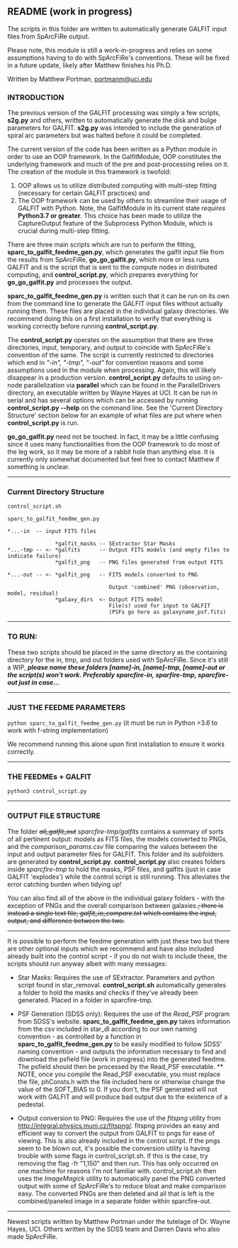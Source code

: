 <h2> README (work in progress) </h2>

The scripts in this folder are written to automatically generate GALFIT input files from SpArcFiRe output.

Please note, this module is still a work-in-progress and relies on some assumptions having to do with SpArcFiRe's conventions.
These will be fixed in a future update, likely after Matthew finishes his Ph.D.

Written by Matthew Portman, portmanm@uci.edu

<h3> INTRODUCTION </h3>

The previous version of the GALFIT processing was simply a few scripts, **s2g.py** and others, written to automatically generate the disk and bulge
parameters for GALFIT. **s2g.py** was intended to include the generation of spiral arc parameters but was halted
before it could be completed.

The current version of the code has been written as a Python module in order to use an OOP framework.
In the GalfitModule, OOP constitutes the underlying framework and much of the pre and post-processing relies on it. 
The creation of the module in this framework is twofold:
1) OOP allows us to utilize distributed computing with multi-step fitting (necessary for certain GALFIT practices) and
2) The OOP framework can be used by others to streamline their usage of GALFIT with Python.
Note, the GalfitModule in its current state _requires_ **Python3.7 or greater**. This choice has been made to utilize
the CaptureOutput feature of the Subprocess Python Module, which is crucial during multi-step fitting.

There are three main scripts which are run to perform the fitting, 
**sparc_to_galfit_feedme_gen.py**, which generates the galfit input file from the results from SpArcFiRe,
**go_go_galfit.py**, which more or less runs GALFIT and is the script that is sent to the compute nodes in distributed computing, and
**control_script.py**, which prepares everything for **go_go_galfit.py** and processes the output.

**sparc_to_galfit_feedme_gen.py** is written such that it can be run on its own from the command line to generate the GALFIT input
files without actually running them. These files are placed in the individual galaxy directories. We recommend doing this on
a first installation to verify that everything is working correctly before running **control_script.py**.

The **control_script.py** operates on the assumption that there are three directories, input, temporary, and output to coincide
with SpArcFiRe's convention of the same. The script is currently restricted to directories which end in _"-in", "-tmp", "-out"_
for convention reasons and some assumptions used in the module when processing. Again, this will likely disappear in a production version.
**control_script.py** defaults to using on-node parallelization via **parallel** which can be found in the ParallelDrivers directory,
an executable written by Wayne Hayes at UCI. It can be run in serial and has several options which can be accessed by running
**control_script.py --help** on the command line.
See the 'Current Directory Structure' section below for an example of what files are put where when **control_script.py** is run.

**go_go_galfit.py** need not be touched. In fact, it may be a little confusing since it uses many functionalities from the OOP framework
to do most of the leg work, so it may be more of a rabbit hole than anything else. It is currently only somewhat documented but feel
free to contact Matthew if something is unclear.

---

<h3> Current Directory Structure </h3> 

```
control_script.sh

sparc_to_galfit_feedme_gen.py

*...-in  -- input FITS files

               *galfit_masks -- SExtractor Star Masks
*...-tmp -- <- *galfits      -- Output FITS models (and empty files to indicate failure)
               *galfit_png   -- PNG files generated from output FITS

*...-out -- <- *galfit_png   -- FITS models converted to PNG

                                Output 'combined' PNG (observation, model, residual)
               *galaxy_dirs  <- Output FITS model
                                File(s) used for input to GALFIT
                                (PSFs go here as galaxyname_psf.fits)

```

---

<h3> TO RUN: </h3>

These two scripts should be placed in the same directory as the containing directory for the in, tmp, and out folders
used with SpArcFiRe. Since it's still a WIP, ***please name these folders [name]-in, [name]-tmp, [name]-out or
the script(s) won't work. Preferably sparcfire-in, sparfire-tmp, sparcfire-out just in case...*** 

---

<h3> JUST THE FEEDME PARAMETERS </h3>

`python sparc_to_galfit_feedme_gen.py`
(it must be run in Python >3.6 to work with f-string implementation)

We recommend running this alone upon first installation to ensure it works correctly.

---

<h3> THE FEEDMEs + GALFIT </h3>

`python3 control_script.py`

---
<h3> OUTPUT FILE STRUCTURE </h3>

The folder ~~*all_galfit_out*~~ *sparcfire-tmp/galfits* contains a summary of sorts of all pertinent output: models as FITS files, the models converted to PNGs,
and the *comparison_params.csv* file comparing the values between the input and output parameter files for GALFIT. This folder and
its subfolders are generated by **control_script.py**. **control_script.py** also creates folders inside *sparcfire-tmp* to hold
the masks, PSF files, and galfits (just in case GALFIT 'explodes') while the control script is still running. This alleviates the 
error catching burden when tidying up! 

You can also find all of the above in the individual galaxy folders - with the exception of PNGs and the overall comparison between
galaxies.~~; there is instead a single text file, *galfit_io_compare.txt* which contains the input, output, and difference between the two.~~

---

It is possible to perform the feedme generation with just these two but there are other optional
inputs which we recommend and have also included already built into the control script - if you do not wish to include
these, the scripts should run anyway albeit with many messages:

* Star Masks: Requires the use of SExtractor. Parameters and python script found in star_removal. **control_script.sh**
automatically generates a folder to hold the masks and checks if they've already been generated. Placed in a folder in
sparcfire-tmp. 

* PSF Generation (SDSS only): Requires the use of the *Read_PSF* program from SDSS's website. **sparc_to_galfit_feedme_gen.py**
takes information from the csv included in star_dl according to our own naming convention - as controlled by a function in
**sparc_to_galfit_feedme_gen.py** to be easily modified to follow SDSS' naming convention - and
outputs the information necessary to find and download the psfield file (work in progress) into the generated feedme. The 
psfield should then be processed by the Read_PSF executable.
** NOTE, once you compile the Read_PSF executable, you must replace the file, phConsts.h with the file included here or 
otherwise change the value of the SOFT_BIAS to 0. If you don't, the PSF generated will not work with GALFIT and will 
produce bad output due to the existence of a pedestal. 

* Output conversion to PNG: Requires the use of the *fitspng* utility from http://integral.physics.muni.cz/fitspng/. 
fitspng provides an easy and efficient way to convert the output from GALFIT to pngs for ease of viewing. This is also
already included in the control script. If the pngs seem to be blown out, it's possible the conversion utility is having
trouble with some flags in control_script.sh. If this is the case, try removing the flag -fr "1,150" and then run. This has
only occurred on one machine for reasons I'm not familiar with. control_script.sh then uses the *ImageMagick* utility to 
automatically panel the PNG converted output with some of SpArcFiRe's to reduce bloat and make comparison easy. The converted
PNGs are then deleted and all that is left is the combined/paneled image in a separate folder within sparcfire-out.


------------------------------------------------------------------------------------
Newest scripts written by Matthew Portman under the tutelage of Dr. Wayne Hayes, UCI.
Others written by the SDSS team and Darren Davis who also made SpArcFiRe. 

